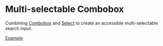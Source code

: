 # Multi-selectable Combobox

<p class="description">
  Combining <a href="/components/combobox">Combobox</a> and <a href="/components/select">Select</a> to create an accessible multi-selectable search input.
</p>

<a href="./index.tsx" data-playground>Example</a>
